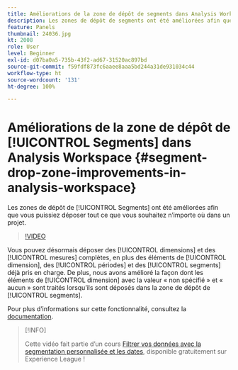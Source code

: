 ```yaml
---
title: Améliorations de la zone de dépôt de segments dans Analysis Workspace
description: Les zones de dépôt de segments ont été améliorées afin que vous puissiez déposer tout ce que vous souhaitez nʼimporte où dans un projet.
feature: Panels
thumbnail: 24036.jpg
kt: 2008
role: User
level: Beginner
exl-id: d07ba0a5-735b-43f2-ad67-31520ac897bd
source-git-commit: f59fdf873fc6aaee8aaa5bd244a31de931034c44
workflow-type: ht
source-wordcount: '131'
ht-degree: 100%

---
```


# Améliorations de la zone de dépôt de [!UICONTROL Segments] dans Analysis Workspace {#segment-drop-zone-improvements-in-analysis-workspace}

Les zones de dépôt de [!UICONTROL Segments] ont été améliorées afin que vous puissiez déposer tout ce que vous souhaitez n’importe où dans un projet.

>[!VIDEO](https://video.tv.adobe.com/v/24036/?quality=12)

Vous pouvez désormais déposer des [!UICONTROL dimensions] et des [!UICONTROL mesures] complètes, en plus des éléments de [!UICONTROL dimension], des [!UICONTROL périodes] et des [!UICONTROL segments] déjà pris en charge. De plus, nous avons amélioré la façon dont les éléments de [!UICONTROL dimension] avec la valeur « non spécifié » et « aucun » sont traités lorsqu’ils sont déposés dans la zone de dépôt de [!UICONTROL segments].

Pour plus dʼinformations sur cette fonctionnalité, consultez la [documentation](https://experienceleague.adobe.com/docs/analytics/analyze/analysis-workspace/components/t-freeform-project-segment.html?lang=fr).

>[!INFO]
>
> Cette vidéo fait partie d’un cours [Filtrer vos données avec la segmentation personnalisée et les dates](https://experienceleague.adobe.com/?recommended=Analytics-U-1-2021.1.filterdata), disponible gratuitement sur Experience League !
